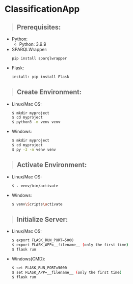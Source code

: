 # ClassificationApp

> ## Prerequisites:

-   Python:
    -   Python: 3.9.9
-   SPARQLWrapper:
    ```bash
    pip install sparqlwrapper
    ```
-   Flask:
    ```bash
    install: pip install Flask
    ```

> ## Create Environment:

-   Linux/Mac OS:
    ```bash
    $ mkdir myproject
    $ cd myproject
    $ python3 -m venv venv
    ```
-   Windows:
    ```bash
    $ mkdir myproject
    $ cd myproject
    $ py -3 -m venv venv
    ```

> ## Activate Environment:

-   Linux/Mac OS:
    ```bash
    $ . venv/bin/activate
    ```
-   Windows:
    ```bash
    $ venv\Scripts\activate
    ```

> ## Initialize Server:

-   Linux/Mac OS:
    ```bash
    $ export FLASK_RUN_PORT=5000
    $ export FLASK_APP=__filename__ (only the first time)
    $ flask run
    ```
-   Windows(CMD):
    ```bash
    $ set FLASK_RUN_PORT=5000
    $ set FLASK_APP=__filename__ (only the first time)
    $ flask run
    ```
